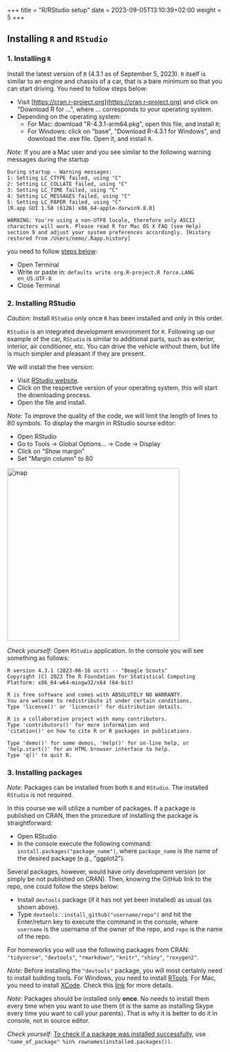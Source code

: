 +++
title = "R/RStudio setup"
date =  2023-09-05T13:10:39+02:00
weight = 5
+++

## Installing `R` and `RStudio` 

### 1. Installing `R`

Install the latest version of `R` (4.3.1 as of September 5, 2023). `R` itself is similar to an engine and chassis of a car, that is a bare minimum so that you can start driving. You need to follow steps below: 

* Visit [https://cran.r-project.org](https://cran.r-project.org) and click on "Download R for ...", where ... corresponds to your operating system. 
* Depending on the operating system: 
  - For Mac: download "R-4.3.1-arm64.pkg", open this file, and install `R`;
  - For Windows: click on "base", "Download R-4.3.1 for Windows", and download the .exe file. Open it, and install `R`.
  
*Note:* If you are a Mac user and you see similar to the following warning messages during the startup

```
During startup - Warning messages:
1: Setting LC_CTYPE failed, using "C"
2: Setting LC_COLLATE failed, using "C"
3: Setting LC_TIME failed, using "C"
4: Setting LC_MESSAGES failed, using "C"
5: Setting LC_PAPER failed, using "C"
[R.app GUI 1.50 (6126) x86_64-apple-darwin9.8.0]

WARNING: You're using a non-UTF8 locale, therefore only ASCII characters will work. Please read R for Mac OS X FAQ (see Help) section 9 and adjust your system preferences accordingly. [History restored from /Users/nemo/.Rapp.history]
```

you need to follow [steps below](https://stackoverflow.com/questions/9689104/installing-r-on-mac-warning-messages-setting-lc-ctype-failed-using-c): 

* Open Terminal
* Write or paste in: `defaults write org.R-project.R force.LANG en_US.UTF-8`
* Close Terminal

### 2. Installing RStudio

*Caution:* Install `RStudio` only once `R` has been installed and only in this order.

`RStudio` is an integrated development environment for `R`. Following up our example of the car, `RStudio` is similar to additional parts, such as exterior, interior, air conditioner, etc. You can drive the vehicle without them, but life is much simpler and pleasant if they are present.

We will install the free version: 
 
* Visit [RStudio website](https://posit.co/download/rstudio-desktop/).
* Click on the respective version of your operating system, this will start the downloading process.
* Open the file and install.

*Note:* To improve the quality of the code, we will limit the length of lines to 80 symbols. To display the margin in RStudio sourse editor:

* Open RStudio
* Go to Tools -> Global Options… -> Code -> Display
* Click on “Show margin”
* Set "Margin column" to 80

<img src="/tutorials/length.png" alt="map" width="400px"/>

*Check yourself:* Open `RStudio` application. In the console you will see something as follows:

```
R version 4.3.1 (2023-06-16 ucrt) -- "Beagle Scouts"
Copyright (C) 2023 The R Foundation for Statistical Computing
Platform: x86_64-w64-mingw32/x64 (64-bit)

R is free software and comes with ABSOLUTELY NO WARRANTY.
You are welcome to redistribute it under certain conditions.
Type 'license()' or 'licence()' for distribution details.

R is a collaborative project with many contributors.
Type 'contributors()' for more information and
'citation()' on how to cite R or R packages in publications.

Type 'demo()' for some demos, 'help()' for on-line help, or
'help.start()' for an HTML browser interface to help.
Type 'q()' to quit R.
```

### 3. Installing packages

*Note:* Packages can be installed from both `R` and `RStudio`. The installed `RStudio` is not required.

In this course we will utilize a number of packages. If a package is published on CRAN, then the procedure of installing the package is straightforward: 

* Open RStudio
* In the console execute the following command: `install.packages("package_name")`, where `package_name` is the name of the desired package (e.g., "ggplot2").

Several packages, however, would have only development version (or simply be not published on CRAN). Then, knowing the GitHub link to the repo, one could follow the steps below:

* Install `devtools` package (if it has not yet been installed) as usual (as shown above).
* Type `devtools::install_github("username/repo")` and hit the Enter/return key to execute the command in the console, where `username` is the username of the owner of the repo, and `repo` is the name of the repo.

For homeworks you will use the following packages from CRAN: `"tidyverse"`, `"devtools"`, `"rmarkdown"`, `"knitr"`, `"shiny"`, `"roxygen2"`. 

*Note:* Before installing the `"devtools"` package, you will most certainly need to install building tools.
For Windows, you need to install [RTools](https://cran.r-project.org/bin/windows/Rtools/).
For Mac, you need to install [XCode](https://developer.apple.com/xcode/).
Check this [link](https://r-pkgs.org/setup.html#setup-tools) for more details.

*Note:* Packages should be installed only **once**. No needs to install them every time when you want to use them (it is the same as installing Skype every time you want to call your parents). That is why it is better to do it in console, not in source editor.

*Check yourself:* [To check if a package was installed successfully](https://stackoverflow.com/questions/9341635/check-for-installed-packages-before-running-install-packages), use `"name_of_package" %in% rownames(installed.packages())`.
